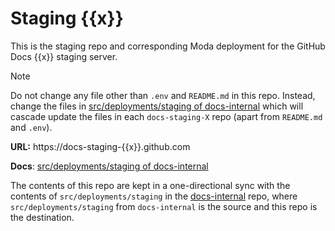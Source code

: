 # Staging {{x}}

This is the staging repo and corresponding Moda deployment for the GitHub Docs {{x}} staging server.

> [!NOTE]
> Do not change any file other than `.env` and `README.md` in this repo. Instead, change the files in [src/deployments/staging of docs-internal](https://github.com/github/docs-internal/tree/main/src/staging/deployments/README.md) which will cascade update the files in each `docs-staging-X` repo (apart from `README.md` and `.env`).

**URL:** https://docs-staging-{{x}}.github.com

**Docs**: [src/deployments/staging of docs-internal](https://github.com/github/docs-internal/tree/main/src/staging/deployments/README.md)

The contents of this repo are kept in a one-directional sync with the contents of `src/deployments/staging` in the [docs-internal](https://github.com/github/docs-internal) repo, where `src/deployments/staging` from `docs-internal` is the source and this repo is the destination.
